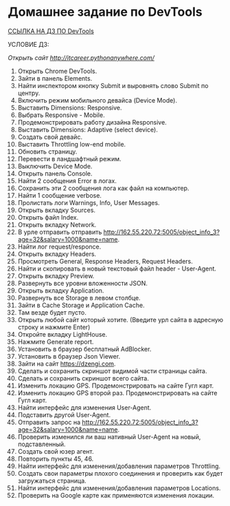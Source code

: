 # Домашнее задание по DevTools 

[ССЫЛКА НА ДЗ ПО DevTools](https://drive.google.com/file/d/1Fv976BFw0YWXND6zud94B35FtQ1_R4FN/view?usp=drive_link "ССЫЛКА НА ДЗ ПО DevTools")



УСЛОВИЕ ДЗ:

_Открыть сайт http://itcareer.pythonanywhere.com/_
 1. Открыть Chrome DevTools.
 2. Зайти в панель Elements.
 3. Найти инспектором кнопку Submit и выровнять слово Submit по центру.
 4. Включить режим мобильного девайса (Device Mode).
 5. Выставить Dimensions: Responsive.
 6. Выбрать Responsive - Mobile.
 7. Продемонстрировать работу дизайна Responsive.
 8. Выставить Dimensions: Adaptive (select device).
 9. Создать свой девайс.
 10. Выставить Throttling low-end mobile.
 11. Обновить страницу.
 12. Перевести в ландшафтный режим.
 13. Выключить Device Mode.
 14. Открыть панель Console.
 15. Найти 2 сообщения Error в логах.
 16. Сохранить эти 2 сообщения лога как файл на компьютер.
 17. Найти 1 сообщение verbose.
 18. Пролистать логи Warnings, Info, User Messages.
 19. Открыть вкладку Sources.
 20. Открыть файл Index.
 21. Открыть вкладку Network.
 22. В урле отправить отправить http://162.55.220.72:5005/object_info_3?age=32&salary=1000&name=name.
 23. Найти лог request/responce. 
 24. Открыть вкладку Headers.
 25. Просмотреть General, Response Headers, Request Headers.
 26. Найти и скопировать в новый текстовый файл header - User-Agent.
 27. Открыть вкладку Preview.
 28. Развернуть все уровни вложенности JSON.
 29. Открыть вкладку Application.
 30. Развернуть все Storage в левом столбце.
 31. Зайти в Cache Storage и Application Cache.
 32. Там везде будет пусто.
 33. Открыть любой сайт который хотите. (Введите урл сайта в адресную строку и нажмите Enter)
 34. Откройте вкладку LightHouse.
 35. Нажмите Generate report.
 36. Установить в браузер бесплатный AdBlocker.
 37. Установить в браузер Json Viewer.
 38. Зайти на сайт https://dzengi.com.
 39. Сделать и сохранить скриншот видимой части страницы сайта.
 40. Сделать и сохранить скриншот всего сайта.
 41. Изменить локацию GPS. Продемонстрировать на сайте Гугл карт.
 42. Изменить локацию GPS второй раз. Продемонстрировать на сайте Гугл карт.
 43. Найти интерфейс для изменения User-Agent.
 44. Подставить другой User-Agent. 
 45. Отправить запрос на http://162.55.220.72:5005/object_info_3?age=32&salary=1000&name=name.
 46. Проверить изменился ли ваш нативный User-Agent на новый, подставленный.
 47. Создать свой юзер агент.
 48. Повторить пункты 45, 46.
 49. Найти интерфейс для изменения/добавления параметров Throttling.
 50. Создать свои параметры плохого соединения и проверить как будет загружаться страница.
 51. Найти интерфейс для изменения/добавления параметров Locations.
 52. Проверить на Google карте как применяются изменения локации.
